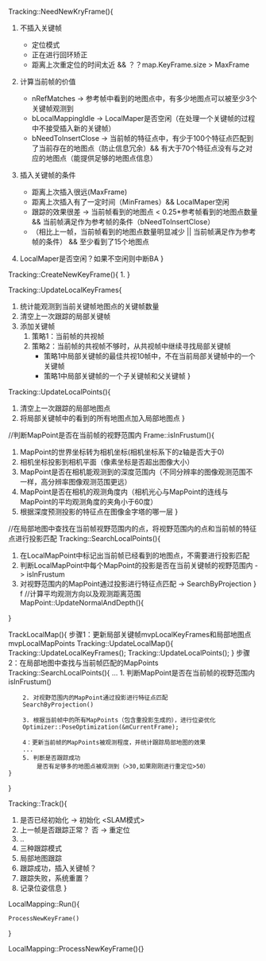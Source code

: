 Tracking::NeedNewKryFrame(){
1. 不插入关键帧
   - 定位模式
   - 正在进行回环矫正
   - 距离上次重定位的时间太近 && ？？map.KeyFrame.size > MaxFrame

2. 计算当前帧的价值
    - nRefMatches -> 参考帧中看到的地图点中，有多少地图点可以被至少3个关键帧观测到
    - bLocalMappingIdle -> LocalMaper是否空闲（在处理一个关键帧的过程中不接受插入新的关键帧）
    - bNeedToInsertClose -> 当前帧的特征点中，有少于100个特征点匹配到了当前存在的地图点（防止信息冗余）&& 有大于70个特征点没有与之对应的地图点（能提供足够的地图点信息）

3. 插入关键帧的条件
   - 距离上次插入很远(MaxFrame)
   - 距离上次插入有了一定时间（MinFrames）&& LocalMaper空闲 
   - 跟踪的效果很差 -> 当前帧看到的地图点 < 0.25*参考帧看到的地图点数量 && 当前帧满足作为参考帧的条件（bNeedToInsertClose）
   - （相比上一帧，当前帧看到的地图点数量明显减少 || 当前帧满足作为参考帧的条件） && 至少看到了15个地图点

4. LocalMaper是否空闲？如果不空闲则中断BA
}


Tracking::CreateNewKeyFrame(){
1.
}


Tracking::UpdateLocalKeyFrames{
1. 统计能观测到当前关键帧地图点的关键帧数量
2. 清空上一次跟踪的局部关键帧
3. 添加关键帧
   1. 策略1：当前帧的共视帧
   2. 策略2：当前帧的共视帧不够时，从共视帧中继续寻找局部关键帧
        - 策略1中局部关键帧的最佳共视10帧中，不在当前局部关键帧中的一个关键帧
        - 策略1中局部关键帧的一个子关键帧和父关键帧
}

Tracking::UpdateLocalPoints(){
1. 清空上一次跟踪的局部地图点
2. 将局部关键帧中的看到的所有地图点加入局部地图点
}

//判断MapPoint是否在当前帧的视野范围内
Frame::isInFrustum(){
1. MapPoint的世界坐标转为相机坐标(相机坐标系下的z轴是否大于0)
2. 相机坐标投影到相机平面（像素坐标是否超出图像大小）
3. MapPoint是否在相机能观测到的深度范围内（不同分辨率的图像观测范围不一样，高分辨率图像观测范围更远）
4. MapPoint是否在相机的观测角度内（相机光心与MapPoint的连线与MapPoint的平均观测角度的夹角小于60度）
5. 根据深度预测投影的特征点在图像金字塔的哪一层
}

//在局部地图中查找在当前帧视野范围内的点，将视野范围内的点和当前帧的特征点进行投影匹配
Tracking::SearchLocalPoints(){
1. 在LocalMapPoint中标记出当前帧已经看到的地图点，不需要进行投影匹配
2. 判断LocalMapPoint中每个MapPoint的投影是否在当前关键帧的视野范围内 -> isInFrustum
3. 对视野范围内的MapPoint通过投影进行特征点匹配 -> SearchByProjection
}
f
//计算平均观测方向以及观测距离范围
MapPoint::UpdateNormalAndDepth(){

}


TrackLocalMap(){
    步骤1：更新局部关键帧mvpLocalKeyFrames和局部地图点mvpLocalMapPoints
    Tracking::UpdateLocalMap(){
        Tracking::UpdateLocalKeyFrames();
        Tracking::UpdateLocalPoints();
    }
    步骤2：在局部地图中查找与当前帧匹配的MapPoints
    Tracking::SearchLocalPoints(){
        ...
        1. 判断MapPoint是否在当前帧的视野范围内
        isInFrustum()
        
        2. 对视野范围内的MapPoint通过投影进行特征点匹配
        SearchByProjection()
        
        3. 根据当前帧中的所有MapPoints（包含重投影生成的），进行位姿优化
        Optimizer::PoseOptimization(&mCurrentFrame);
        
        4：更新当前帧的MapPoints被观测程度，并统计跟踪局部地图的效果
        ...
        5. 判断是否跟踪成功
            是否有足够多的地图点被观测到（>30,如果刚刚进行重定位>50）
    }


}

Tracking::Track(){
1. 是否已经初始化 -> 初始化
   <SLAM模式>
2. 上一帧是否跟踪正常？ 否 -> 重定位
3. ..
4. 三种跟踪模式
5. 局部地图跟踪
6. 跟踪成功，插入关键帧？
7. 跟踪失败，系统重置？
8. 记录位姿信息
}


LocalMapping::Run(){

    ProcessNewKeyFrame()
}


LocalMapping::ProcessNewKeyFrame(){}
